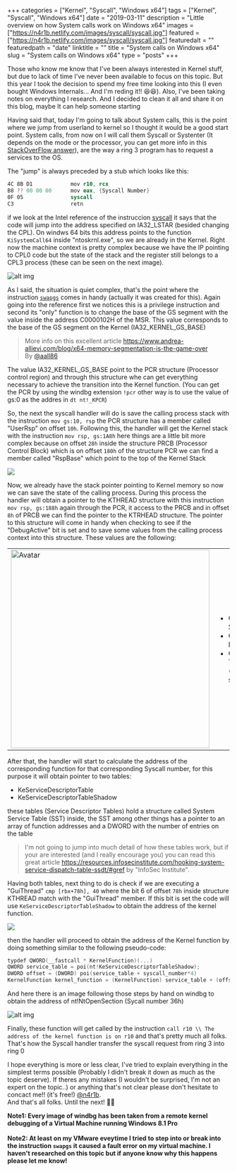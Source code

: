 +++
categories = ["Kernel", "Syscall", "Windows x64"]
tags = ["Kernel", "Syscall", "Windows x64"]
date = "2019-03-11"
description = "Little overview on how System calls work on Windows x64"
images = ["https://n4r1b.netlify.com/images/syscall/syscall.jpg"]
featured = ["https://n4r1b.netlify.com/images/syscall/syscall.jpg"]
featuredalt = ""
featuredpath = "date"
linktitle = ""
title = "System calls on Windows x64"
slug = "System calls on Windows x64"
type = "posts"
+++

Those who know me know that I've been always interested in Kernel stuff, but due to lack of time I've never been available to focus on this topic. But this year I took the decision to spend my free time looking into this (I even bought Windows Internals... And I'm reding it!! 😆😆). Also, I've been taking notes on everything I research. And I decided to clean it all and share it on this blog, maybe It can help someone starting

Having said that, today I'm going to talk about System calls, this is the point where we jump from userland to kernel so I thought it would be a good start point. System calls, from now on I will call them Syscall or Systenter (It depends on the mode or the processor, you can get more info in this [StackOverFlow answer](https://reverseengineering.stackexchange.com/a/16511)), are the way a ring 3 program has to request a services to the OS.

The "jump" is always preceded by a stub which looks like this:
```nasm
4C 8B D1            mov r10, rcx
B8 ?? 00 00 00      mov eax, {Syscall Number}
0F 05               syscall
C3                  retn
```
if we look at the Intel reference of the instruccion [syscall](https://www.felixcloutier.com/x86/syscall) it says that the code will jump into the address specified on IA32_LSTAR (besided changing the CPL). On windws 64 bits this address points to the function ```KiSystemCall64``` inside "ntoskrnl.exe", so we are already in the Kernel. Right now the machine context is pretty complex because we have the IP pointing to CPL0 code but the state of the stack and the register still belongs to a CPL3 process (these can be seen on the next image). 

![alt img](/images/syscall/enter_syscall.jpg "Syscall jump")

As I said, the situation is quiet complex, that's the point where the instruction [```swapgs```](https://www.felixcloutier.com/x86/swapgs) comes in handy (actually it was created for this). Again going into the reference first we notices this is a privilege instruction and second its "only" function is to change the base of the GS segment with the value inside the address C0000102H of the MSR. This value corresponds to the base of the GS segment on the Kernel (IA32_KERNEL_GS_BASE)

> More info on this excellent article  https://www.andrea-allievi.com/blog/x64-memory-segmentation-is-the-game-over <br/>By [@aall86](https://twitter.com/aall86)

The value IA32_KERNEL_GS_BASE point to the PCR structure (Processor control region) and through this structure whe can get everything necessary to achieve the transition into the Kernel function. (You can get the PCR by using the windbg extension ```!pcr``` other way is to use the value of gs:0 as the addres in ```dt nt!_KPCR```)

So, the next the syscall handler will do is save the calling process stack with the instruction ```mov gs:10, rsp``` the PCR structure has a member called "UserRsp" on offset ```10h```. Following this, the handler will get the Kernel stack with the instruction ```mov rsp, gs:1A8h``` here things are a little bit more complex because on offset ```28h``` inside the structure PRCB (Processor Control Block) which is on offset ```180h``` of the structure PCR we can find a member called "RspBase" which point to the top of the Kernel Stack

<img src="/images/syscall/kernel_stack.jpg" style="margin-left:auto; margin-right:auto"/>

Now, we already have the stack pointer pointing to Kernel memory so now we can save the state of the calling process. During this process the handler will obtain a pointer to the KTHREAD structure with this instruction ```mov rsp, gs:188h``` again through the PCR, it access to the PRCB and in offset ```8h``` of PRCB we can find the pointer to the KTRHEAD structure. The pointer to this structure will come in handy when checking to see if the "DebugActive" bit is set and to save some values from the calling process context into this structure. These values are the following:  

<table border="0">
 <tr>
    <td><img src="/images/syscall/kthread_values.jpg" style="width:450px"alt="Avatar"></td>
    <td>
        <ul>
            <li> Offset 80h: SystemCallNumber </li>
            <li> Offset 88h: FirstArgument </li>
            <li> Offset 90h: TrapFrame (KTRAP_FRAME struct) </li>
        </ul>
    </td>
 </tr>
</table>

After that, the handler will start to calculate the address of the corresponding function for that corresponding Syscall number, for this purpose it will obtain pointer to two tables:

-   KeServiceDescriptorTable
-   KeServiceDescriptorTableShadow

these tables (Service Descriptor Tables) hold a structure called System Service Table (SST) inside, the SST among other things has a pointer to an array of function addresses and a DWORD with the number of entries on the table

> I'm not going to jump into much detail of how these tables work, but if your are interested (and I really encourage you) you can read this great article https://resources.infosecinstitute.com/hooking-system-service-dispatch-table-ssdt/#gref by "InfoSec Institute".

Having both tables, next thing to do is check if we are executing a "GuiThread" ```cmp [rbx+78h], 40``` where the bit 6 of offset ```78h``` inside structure KTHREAD match with the "GuiThread" member. If this bit is set the code will use ```KeServiceDescriptorTableShadow``` to obtain the address of the kernel function.

<img src="/images/syscall/sdt.jpg" style="margin-left:auto; margin-right:auto"/>

then the handler will proceed to obtain the address of the Kernel function by doing something similar to the following pseudo-code:
```C
typdef QWORD(__fastcall * KernelFunction)(...)
QWORD service_table = poi(nt!KeServiceDescriptorTableShadow);
DWORD offset = (DWORD) poi(service_table + syscall_number*4)
KernelFunction kernel_function = (KernelFunction) service_table + (offset >> 4) 
```
And here there is an image following those steps by hand on windbg to obtain the address of nt!NtOpenSection (Sycall number 36h)

![alt img](/images/syscall/obtain_func.jpg "Get kernel function address")

Finally, these function will get called by the instruction ```call r10 \\ The address of the kernel function is on r10``` and that's pretty much all folks. That's how the Syscall handler transfer the syscall request from ring 3 into ring 0

I hope everything is more or less clear, I've tried to explain everything in the simplest terms possible (Probably I didn't break it down as much as the topic deserve). If theres any mistakes (I wouldn't be surprised, I'm not an expert on the topic..) or anything that's not clear please don't hesitate to concact me!! (it's free!) [@n4r1b](https://www.twitter.com/n4r1b). <br/>
And that's all folks. Until the next! 🤪🤪

**Note1: Every image of windbg has been taken from a remote kernel debugging of a Virtual Machine running Windows 8.1 Pro**<br/><br/>
**Note2: At least on my VMware eveytime I tried to step into or break into the instruction ```swapgs``` it caused a fault error on my virtual machine. I haven't researched on this topic but if anyone know why this happens please let me know!**